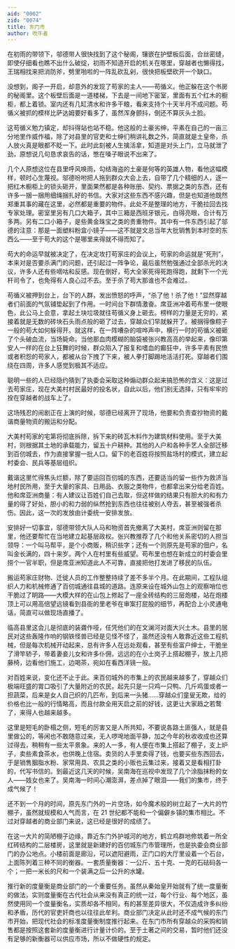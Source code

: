```yaml
---
aid: "0002"
zid: "0074"
title: 东门市
author: 吹牛者
---
```


在初雨的带领下，邬德带人很快找到了这个秘阁，镶嵌在护壁板后面，合丝密缝，即使仔细看也瞧不出什么破绽，初雨不知道开启的机关在哪里，穿越者也懒得找，王瑞相找来把消防斧，劈里啪啦的一阵乱砍乱剁，很快把板壁砍开一个缺口。

没想到，阁子一开启，却意外的发现了苟家的主人——苟循义。他正躲在这个书房的秘阁里。这个板壁后面是一道楼梯，下去是一间地下密室，里面有五个红木的橱柜，都上着锁。室内还有几缸清水和许多干粮，看来支持个十天半月不成问题。苟循义被抓的模样比萨达姆要好看多了，虽然浑身颤抖，倒还不算灰头土脸。

这苟循义勉力镇定，却抖得站也站不稳。他这般的土豪劣绅，平素在自己的一亩三分地里作威作福，除了对县里的官吏和士绅们稍讲礼数之外，简直就是土皇帝，杀人放火真是眼都不眨一下。此时此刻被人生擒活拿，知道是对头上门，立马就泄了劲，原想说几句恳求哀告的话，憋在嗓子眼说不出来了。

几个人原想这位在县里呼风唤雨，勾结海盗的土豪是何等的英雄人物，看他这幅模样，顿时心生蔑视。邬德吩咐把人拖到群众大会上去，自带了几个精细的人，逐一把红木橱柜上的锁头砸开，里面果然都是各种账册、契约、票据之类的东西，还有许多一捆一捆用细绳捆扎好的书信。大家对这些东西不感兴趣，但是也知道他既然郑重其事的藏在这里，必然都是重要的物件。此处不是整理的地方，干脆拉回去找专家处理。密室里另有几口大箱子，其中三箱是西班牙银元，白得亮眼，合计有万多两。另有二口小箱子，是些黄金珠宝之类的贵重物件。其中有一件东西引起了邬德的注意：那是一面塑料粉盒小镜子——这不就是文总当年大批销售到本时空的东西么——至于苟大的这个是哪里来得就不得而知了。

苟大的命运早就被决定了，在决定攻打苟家庄的会议上，苟家的命运就是“死刑”，本来对是否要杀满门的问题，还引起过一阵争论，最后虽然勉强通过全部杀光的决议，许多人还有些嘀咕和反感。现在倒好，苟大全家死得死跑得跑，就剩下一个光杆司令了，也免得有人良心过不去。至于杀了苟大那谁也不会难过。

苟循义被押到台上，台下的人群，发出愤怒的呼声，“杀了他！杀了他！”显然穿越者们前面的气氛铺垫起到了作用。一时间台下群情激奋。席亚洲冲着苟布里一使眼色，此公马上会意，拿起土块垃圾就往苟循义身上砸去。榜样的力量是无穷的，紧接着就是无数的砖块石头雨点般的砸了过去，穿越众们早就躲开了。被捆得像粽子一般的苟大如何躲得开。就这样，在一阵嘈杂的喧哗声中，横行一时的苟循义被砸了个头破血流，当场毙命。当他那血肉模糊的脑袋被张兴教高高的举起来，像印第安人一样的在台上狂舞的时候，群众陷入了报复和嗜血的癫狂中，许多平素有民愤或者积怨的苟家人，都被从台下拽了下来，被人拳打脚踢地活活打死。穿越者们围绕在四周，许多人感觉到极其不适应。

聪明一些的人已经隐约猜到了执委会采取这种煽动群众起来搞恐怖的含义：这是过去苟家庄，现在大美村村民最好的投名状，自此以后，他们别无选择，只有牢牢的拴在穿越者的战车上了。

这场残忍的闹剧正在上演的时候，邬德已经离开了现场，他要和负责查抄物资的戴谐商量物资的搬运和分配。

大美村苟家的宅第将彻底拆除，拆下来的砖瓦木料作为建筑材料使用。至于大美村，则根据其土地的承载能力，留五十户耕种。其他的人户和各种手艺人全部迁移到百仞城去，作为直接掌握一批人口。留下的老百姓将按照盐场村的模式，建立起村委会、民兵等基层组织。

戴谐这里忙得焦头烂额，除了要运回百仞城的东西，还要适当的留一些作为救济当地村民所用，至于大量的家具、日用品、衣服之类物件，也都拿出来分给老百姓。他和席亚洲商量：有人建议让百姓们自己去取，但这样做的结果只有胆大的和有力量的得了好处，胆小的和力弱的纵然抢到东西也往往被别人夺去，甚至被强者杀伤。因此，这一次的发放由计委统一安排发放。

安排好一切事宜，邬德带领大队人马和物资首先撤离了大美村，席亚洲则留在那里，他还要帮忙在当地建立起基层政权。张兴教推荐了几个和他关系密切的人担当领导：一个叫马帮平，是个小商贩，稍识些字；还有一个则原先是苟家的佃户，名叫金长满的，四十来岁。两个人在村里有些威望。苟布里也想在新成立的村委会里捞个一官半职，但是席亚洲知道此人不可靠，直接把他打发进了移民的队伍。

搬运苟家庄财物、迁徙人员的工作整整持续了差不多半个月。在此期间，工程队组织人力和机械修通了百仞城通往县城的道路。连原来设在城外山包上的观察哨位也干脆过了眀路——大模大样的在山包上修起了一座全砖结构的三层炮楼，站在炮楼顶上可以用高倍望远镜看到县衙的里老爷在审案打屁股的细节，再配合上小灵通电话，简直可以做现场直播了。

临高县里这会儿是彻底的装聋作哑，任凭他们的在文澜河对面大兴土木。县里的居民对这些轰隆作响的钢铁怪兽已经是见怪不怪了，虽然还没有人敢靠近这些工程机械，但是每次机械开动起来，总有许多人在远处观看，甚至有些富户绅士，干脆坐了滑竿轿子，带着妻妾儿女和许多仆佣，远远的在小土岗子上搭起棚子，放上几把藤椅，边看他们施工，边喝茶，宛如在看西洋镜一般。

对百姓来说，变化还不止于此。来百仞城外的市集上的农民越来越多了，穿越众们极端旺盛的胃口吸引了大量附近的农民，起先只是一只鸡一只鸭、几斤鸡蛋或者一担蔬菜，后来是女人自己织的几匹布，到后来一头猪……穿越众们童叟无欺，给的价格也比一般的行情略高，而且付款全用天启之前的好钱，这更让大家趋之若鹜了，来得人也越来越多。

这里是短毛的卧榻之侧，短毛的厉害又是人所共知，不要说各路土匪强人，就是县里做公的，等闲也不敢随意过来，无人啰唣地面平静，加之今年的秋收收成也还算过得去，稍稍有一些太平景象。来的人一多，有人便在市集上搭起了棚子，支上炉子，卖些素食茶水，也供晚上住宿。卖货的人手里卖得了钱，也要买些东西回去，于是销售胭脂水粉、家常用具、农具之类的小贩也云集过来，接着又是看相打卦的，代写书信的。到最近这几天的时候，吴南海在巡视中发现了几个涂脂抹粉的女人——妓女也来了。吴南海一时间心潮澎湃，差点掉了眼泪——我们的集市，终于成气候了！

还不到一个月的时间，原先东门外的一片空场，如今魔术般的树立起了一大片的竹棚子，虽然就规模和人气而言，在 21 世纪都不能和一个偏僻乡镇的集市相比。不过对穿越者的商业部门来说，这已经是很好的成绩了。

在这一大片的简陋棚子边缘，靠近东门外护城河的地方，鹤立鸡群地修筑着一所全红砖结构的二层楼房，这里就是新建好的百仞城东门市管理所，也是执委会商业部门的办公地点。小楼前面是廊沿，可以遮阳避雨，正门口的大厅里设着一个石台，上面陈列着三种不同的衡器。一套质量衡器：一公斤、五十克、一克的石砝码各一个；一把一米长的尺和一个装满之后一公升的水罐。

推行新的度量衡是商业部门的一个重要任务。虽然从秦始皇开始就有了统一度量衡的做法，实则度量衡在古代社会从来没有真正的统一过，每个行业、每个地区，虽然使用同一个度量衡名，实质却各不相同，有的甚至差异很大，不仅造成许多纠纷和矛盾，历代的官吏奸商也以往往此牟利。商业部门决定从此时还不成气候的东门市开始，把现代社会的标准度量衡制度推行起来。在东门市所有穿越众的采购和销售都是按照这套新的度量衡进行计量计价的。至于土著之间的交易，暂时他们还没有足够的新衡器可以供应市场，所以不做硬性的规定。
